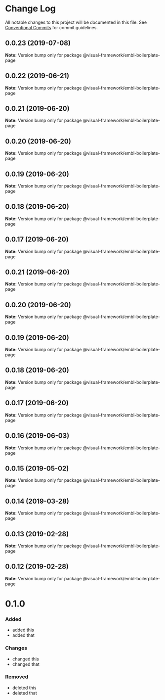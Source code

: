 # Change Log

All notable changes to this project will be documented in this file.
See [Conventional Commits](https://conventionalcommits.org) for commit guidelines.

## 0.0.23 (2019-07-08)

**Note:** Version bump only for package @visual-framework/embl-boilerplate-page





## 0.0.22 (2019-06-21)

**Note:** Version bump only for package @visual-framework/embl-boilerplate-page





## 0.0.21 (2019-06-20)

**Note:** Version bump only for package @visual-framework/embl-boilerplate-page





## 0.0.20 (2019-06-20)

**Note:** Version bump only for package @visual-framework/embl-boilerplate-page





## 0.0.19 (2019-06-20)

**Note:** Version bump only for package @visual-framework/embl-boilerplate-page





## 0.0.18 (2019-06-20)

**Note:** Version bump only for package @visual-framework/embl-boilerplate-page





## 0.0.17 (2019-06-20)

**Note:** Version bump only for package @visual-framework/embl-boilerplate-page





## 0.0.21 (2019-06-20)

**Note:** Version bump only for package @visual-framework/embl-boilerplate-page





## 0.0.20 (2019-06-20)

**Note:** Version bump only for package @visual-framework/embl-boilerplate-page





## 0.0.19 (2019-06-20)

**Note:** Version bump only for package @visual-framework/embl-boilerplate-page





## 0.0.18 (2019-06-20)

**Note:** Version bump only for package @visual-framework/embl-boilerplate-page





## 0.0.17 (2019-06-20)

**Note:** Version bump only for package @visual-framework/embl-boilerplate-page





## 0.0.16 (2019-06-03)

**Note:** Version bump only for package @visual-framework/embl-boilerplate-page





## 0.0.15 (2019-05-02)

**Note:** Version bump only for package @visual-framework/embl-boilerplate-page





## 0.0.14 (2019-03-28)

**Note:** Version bump only for package @visual-framework/embl-boilerplate-page





## 0.0.13 (2019-02-28)

**Note:** Version bump only for package @visual-framework/embl-boilerplate-page





## 0.0.12 (2019-02-28)

**Note:** Version bump only for package @visual-framework/embl-boilerplate-page





# 0.1.0

### Added
- added this
- added that

### Changes

- changed this
- changed that

### Removed

- deleted this
- deleted that
